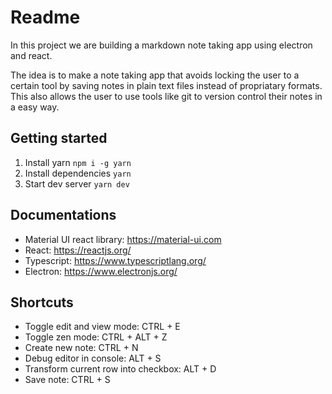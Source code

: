 # Readme

In this project we are building a markdown note taking app using electron and react.

The idea is to make a note taking app that avoids locking the user to a certain tool by saving notes in plain text files instead of propriatary formats. This also allows the user to use tools like git to version control their notes in a easy way.

## Getting started

1. Install yarn `npm i -g yarn`
1. Install dependencies `yarn`
1. Start dev server `yarn dev`

## Documentations

- Material UI react library: https://material-ui.com
- React: https://reactjs.org/
- Typescript: https://www.typescriptlang.org/
- Electron: https://www.electronjs.org/

## Shortcuts

- Toggle edit and view mode: CTRL + E
- Toggle zen mode: CTRL + ALT + Z
- Create new note: CTRL + N
- Debug editor in console: ALT + S
- Transform current row into checkbox: ALT + D
- Save note: CTRL + S
